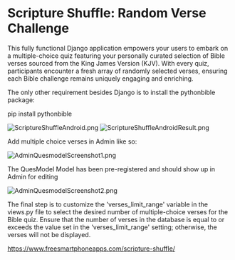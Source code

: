 # Scripture Shuffle: Random Verse Challenge 
This fully functional Django application empowers your users to embark on a multiple-choice quiz featuring your personally curated selection of Bible verses sourced from the King James Version (KJV). With every quiz, participants encounter a fresh array of randomly selected verses, ensuring each Bible challenge remains uniquely engaging and enriching. 

The only other requirement besides Django is to install the pythonbible package: 

pip install pythonbible

![ScriptureShuffleAndroid.png](https://www.freesmartphoneapps.com/static/projects/images/ScriptureShuffleAndroid.png)
![ScriptureShuffleAndroidResult.png](https://www.freesmartphoneapps.com/static/projects/images/ScriptureShuffleAndroidResult.png)

Add multiple choice verses in Admin like so:

![AdminQuesmodelScreenshot1.png](https://www.freesmartphoneapps.com/static/projects/images/AdminQuesmodelScreenshot.png)

The QuesModel Model has been pre-registered and should show up in Admin for editing

![AdminQuesmodelScreenshot2.png](https://www.freesmartphoneapps.com/static/projects/images/AdminQuesmodelScreenshot2.png)

The final step is to customize the 'verses_limit_range' variable in the views.py file to select the desired number of multiple-choice verses for the Bible quiz. Ensure that the number of verses in the database is equal to or exceeds the value set in the 'verses_limit_range' setting; otherwise, the verses will not be displayed.

https://www.freesmartphoneapps.com/scripture-shuffle/


